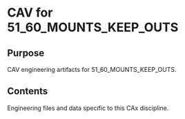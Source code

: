 # CAV for 51_60_MOUNTS_KEEP_OUTS

## Purpose
CAV engineering artifacts for 51_60_MOUNTS_KEEP_OUTS.

## Contents
Engineering files and data specific to this CAx discipline.
